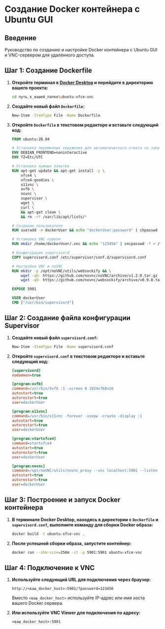 # Создание Docker контейнера с Ubuntu GUI

## Введение

Руководство по созданию и настройке Docker контейнера с Ubuntu GUI и VNC-сервером для удалённого доступа.


## Шаг 1: Создание Dockerfile

1. **Откройте терминал в [Docker Desktop](https://www.docker.com/products/docker-desktop/) и перейдите в директорию вашего проекта:**

    ```sh
    cd путь_к_вашей_папке\ubuntu-xfce-vnc
    ```

2. **Создайте новый файл `Dockerfile`:**

    ```sh
    New-Item -ItemType File -Name Dockerfile
    ```

3. **Откройте `Dockerfile` в текстовом редакторе и вставьте следующий код:**

    ```dockerfile
    FROM ubuntu:20.04

    # Установка переменных окружения для автоматического ответа на запросы
    ENV DEBIAN_FRONTEND=noninteractive
    ENV TZ=Etc/UTC

    # Установка нужных пакетов
    RUN apt-get update && apt-get install -y \
        xfce4 \
        xfce4-goodies \
        x11vnc \
        xvfb \
        novnc \
        supervisor \
        wget \
        curl \
        && apt-get clean \
        && rm -rf /var/lib/apt/lists/*

    # Создание пользователя
    RUN useradd -m dockerUser && echo "dockerUser:password" | chpasswd && adduser dockerUser sudo

    # Установка VNC пароля
    RUN mkdir /home/dockerUser/.vnc && echo "123456" | vncpasswd -f > /home/dockerUser/.vnc/passwd && chown -R dockerUser:dockerUser /home/dockerUser/.vnc

    # Конфигурация supervisord
    COPY supervisord.conf /etc/supervisor/conf.d/supervisord.conf

    # Настройка VNC и noVNC
    RUN mkdir -p /opt/noVNC/utils/websockify && \
        wget -qO- https://github.com/novnc/noVNC/archive/v1.2.0.tar.gz | tar xz --strip 1 -C /opt/noVNC && \
        wget -qO- https://github.com/novnc/websockify/archive/v0.9.0.tar.gz | tar xz --strip 1 -C /opt/noVNC/utils/websockify

    EXPOSE 5901

    USER dockerUser
    CMD ["/usr/bin/supervisord"]
    ```

## Шаг 2: Создание файла конфигурации Supervisor

1. **Создайте новый файл `supervisord.conf`:**

    ```sh
    New-Item -ItemType File -Name supervisord.conf
    ```

2. **Откройте `supervisord.conf` в текстовом редакторе и вставьте следующий код:**

    ```ini
    [supervisord]
    nodaemon=true

    [program:xvfb]
    command=/usr/bin/Xvfb :1 -screen 0 1024x768x16
    autostart=true
    autorestart=true
    user=dockerUser

    [program:x11vnc]
    command=/usr/bin/x11vnc -forever -usepw -create -display :1
    autostart=true
    autorestart=true
    user=dockerUser

    [program:startxfce4]
    command=startxfce4
    autostart=true
    autorestart=true
    user=dockerUser

    [program:novnc]
    command=/opt/noVNC/utils/novnc_proxy --vnc localhost:5901 --listen 5901
    autostart=true
    autorestart=true
    user=dockerUser
    ```

## Шаг 3: Построение и запуск Docker контейнера

1. **В терминале Docker Desktop, находясь в директории с `Dockerfile` и `supervisord.conf`, выполните команду для сборки Docker образа:**

    ```sh
    docker build -t ubuntu-xfce-vnc .
    ```

2. **После успешной сборки образа, запустите контейнер:**

    ```sh
    docker run --shm-size=256m -it -p 5901:5901 ubuntu-xfce-vnc
    ```

## Шаг 4: Подключение к VNC

1. **Используйте следующий URL для подключения через браузер:**

    ```
    http://<ваш_docker_host>:5901/?password=123456
    ```
    Вместо `<ваш_docker_host>` используйте IP-адрес или имя хоста вашего Docker сервера.

2. **Или используйте VNC Viewer для подключения по адресу:**

    ```
    <ваш_docker_host>:5901
    ```


